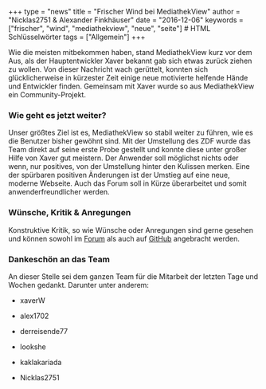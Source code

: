 +++
type = "news"
title = "Frischer Wind bei MediathekView"
author = "Nicklas2751 & Alexander Finkhäuser"
date = "2016-12-06"
keywords = ["frischer", "wind", "mediathekview", "neue", "seite"] # HTML Schlüsselwörter
tags = ["Allgemein"]
+++


Wie die meisten mitbekommen haben, stand MediathekView kurz vor dem Aus,
als der Hauptentwickler Xaver bekannt gab sich etwas zurück ziehen zu wollen.
Von dieser Nachricht wach gerüttelt, konnten sich glücklicherweise in kürzester
Zeit einige neue motivierte helfende Hände und Entwickler finden. Gemeinsam
mit Xaver wurde so aus MediathekView ein Community-Projekt.


### Wie geht es jetzt weiter?


Unser größtes Ziel ist es, MediathekView so stabil weiter zu führen, wie es die
Benutzer bisher gewöhnt sind. Mit der Umstellung des ZDF
wurde das Team direkt auf seine erste Probe gestellt und konnte diese unter
großer Hilfe von Xaver gut meistern. Der Anwender soll möglichst nichts oder wenn,
nur positives, von der Umstellung hinter den Kulissen merken. Eine der spürbaren
positiven Änderungen ist der Umstieg auf eine neue, moderne Webseite.
Auch das Forum soll in Kürze überarbeitet und somit anwenderfreundlicher werden.


### Wünsche, Kritik & Anregungen


Konstruktive Kritik, so wie Wünsche oder Anregungen sind gerne gesehen und
können sowohl im [Forum](https://forum.mediathekview.de/) als auch
auf [GitHub](https://github.com/mediathekview/MediathekView/issues) angebracht werden.


### Dankeschön an das Team


An dieser Stelle sei dem ganzen Team für die Mitarbeit der letzten Tage und Wochen gedankt.
Darunter unter anderem:


- xaverW

- alex1702

- derreisende77

- lookshe

- kaklakariada

- Nicklas2751
